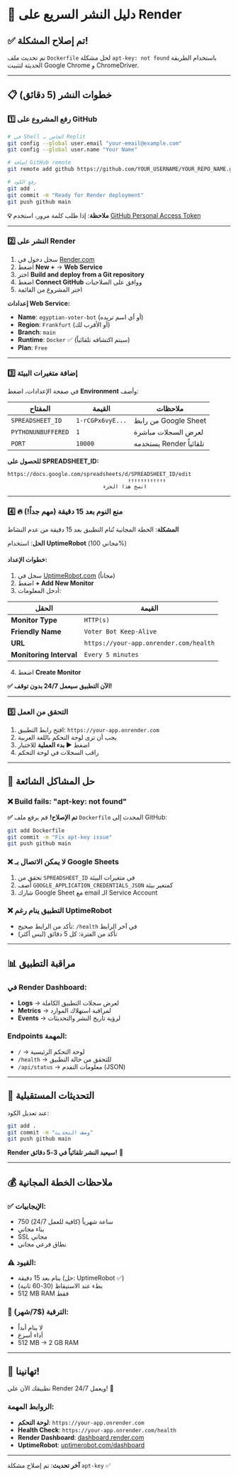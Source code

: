 # 🚀 دليل النشر السريع على Render

## ✅ تم إصلاح المشكلة!

تم تحديث ملف `Dockerfile` لحل مشكلة `apt-key: not found` باستخدام الطريقة الحديثة لتثبيت Google Chrome و ChromeDriver.

---

## 📋 خطوات النشر (5 دقائق)

### 1️⃣ رفع المشروع على GitHub

```bash
# في Shell الخاص بـ Replit
git config --global user.email "your-email@example.com"
git config --global user.name "Your Name"

# إضافة GitHub remote
git remote add github https://github.com/YOUR_USERNAME/YOUR_REPO_NAME.git

# رفع الكود
git add .
git commit -m "Ready for Render deployment"
git push github main
```

**💡 ملاحظة**: إذا طلب كلمة مرور، استخدم [GitHub Personal Access Token](https://github.com/settings/tokens)

---

### 2️⃣ النشر على Render

1. سجل دخول في [Render.com](https://dashboard.render.com)
2. اضغط **New +** → **Web Service**
3. اختر **Build and deploy from a Git repository**
4. اضغط **Connect GitHub** ووافق على الصلاحيات
5. اختر المشروع من القائمة

**إعدادات Web Service:**
- **Name**: `egyptian-voter-bot` (أو أي اسم تريده)
- **Region**: `Frankfurt` (أو الأقرب لك)
- **Branch**: `main`
- **Runtime**: `Docker` ✅ (سيتم اكتشافه تلقائياً)
- **Plan**: `Free`

---

### 3️⃣ إضافة متغيرات البيئة

في صفحة الإعدادات، اضغط **Environment** وأضف:

| المفتاح | القيمة | ملاحظات |
|---------|--------|---------|
| `SPREADSHEET_ID` | `1-rCGPx6vyE...` | من رابط Google Sheet |
| `PYTHONUNBUFFERED` | `1` | لعرض السجلات مباشرة |
| `PORT` | `10000` | يستخدمه Render تلقائياً |

**للحصول على SPREADSHEET_ID:**
```
https://docs.google.com/spreadsheets/d/SPREADSHEET_ID/edit
                                      ↑↑↑↑↑↑↑↑↑↑↑↑
                              انسخ هذا الجزء
```

---

### 4️⃣ 🔥 منع النوم بعد 15 دقيقة (مهم جداً!)

**المشكلة**: الخطة المجانية تُنام التطبيق بعد 15 دقيقة من عدم النشاط

**الحل**: استخدام **UptimeRobot** (مجاني 100%)

#### خطوات الإعداد:

1. سجل في [UptimeRobot.com](https://uptimerobot.com) (مجاناً)
2. اضغط **+ Add New Monitor**
3. أدخل المعلومات:

| الحقل | القيمة |
|-------|--------|
| **Monitor Type** | `HTTP(s)` |
| **Friendly Name** | `Voter Bot Keep-Alive` |
| **URL** | `https://your-app.onrender.com/health` |
| **Monitoring Interval** | `Every 5 minutes` |

4. اضغط **Create Monitor**

**✅ الآن التطبيق سيعمل 24/7 بدون توقف!**

---

### 5️⃣ التحقق من العمل

1. افتح رابط التطبيق: `https://your-app.onrender.com`
2. يجب أن ترى لوحة التحكم باللغة العربية
3. اضغط **▶️ بدء العملية** للاختبار
4. راقب السجلات في لوحة التحكم

---

## 🔧 حل المشاكل الشائعة

### ❌ Build fails: "apt-key: not found"
**✅ تم الإصلاح!** قم برفع ملف `Dockerfile` المحدث إلى GitHub:
```bash
git add Dockerfile
git commit -m "Fix apt-key issue"
git push github main
```

### ❌ لا يمكن الاتصال بـ Google Sheets
1. تحقق من `SPREADSHEET_ID` في متغيرات البيئة
2. أضف `GOOGLE_APPLICATION_CREDENTIALS_JSON` كمتغير بيئة
3. شارك Google Sheet مع email الـ Service Account

### ❌ التطبيق ينام رغم UptimeRobot
- تأكد من الرابط صحيح: `/health` في آخر الرابط
- تأكد من الفترة: كل 5 دقائق (ليس أكثر)

---

## 📊 مراقبة التطبيق

### في Render Dashboard:
- **Logs** → لعرض سجلات التطبيق الكاملة
- **Metrics** → لمراقبة استهلاك الموارد
- **Events** → لرؤية تاريخ النشر والتحديثات

### Endpoints المهمة:
- `/` → لوحة التحكم الرئيسية
- `/health` → للتحقق من حالة التطبيق
- `/api/status` → معلومات التقدم (JSON)

---

## 🔄 التحديثات المستقبلية

عند تعديل الكود:

```bash
git add .
git commit -m "وصف التحديث"
git push github main
```

**Render سيعيد النشر تلقائياً في 3-5 دقائق!** 🚀

---

## 💰 ملاحظات الخطة المجانية

### ✅ الإيجابيات:
- 750 ساعة شهرياً (كافية للعمل 24/7)
- بناء مجاني
- SSL مجاني
- نطاق فرعي مجاني

### ⚠️ القيود:
- ينام بعد 15 دقيقة (حل: UptimeRobot ✅)
- بطء عند الاستيقاظ (30-60 ثانية)
- 512 MB RAM فقط

### 💎 الترقية ($7/شهر):
- لا ينام أبداً
- أداء أسرع
- 512 MB → 2 GB RAM

---

## 🎉 تهانينا!

تطبيقك الآن على Render ويعمل 24/7! 🎊

### الروابط المهمة:
- **لوحة التحكم**: `https://your-app.onrender.com`
- **Health Check**: `https://your-app.onrender.com/health`
- **Render Dashboard**: [dashboard.render.com](https://dashboard.render.com)
- **UptimeRobot**: [uptimerobot.com/dashboard](https://uptimerobot.com/dashboard)

---

**آخر تحديث**: تم إصلاح مشكلة `apt-key` ✅
